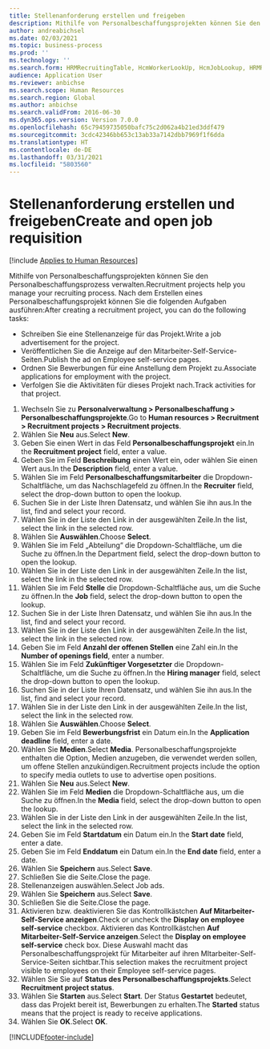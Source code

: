 ```yaml
---
title: Stellenanforderung erstellen und freigeben
description: Mithilfe von Personalbeschaffungsprojekten können Sie den Personalbeschaffungsprozess verwalten.
author: andreabichsel
ms.date: 02/03/2021
ms.topic: business-process
ms.prod: ''
ms.technology: ''
ms.search.form: HRMRecruitingTable, HcmWorkerLookUp, HcmJobLookup, HRMRecruitingMedia, HRMRecruitingJobAd, HcmPersonnelManagementWorkspace
audience: Application User
ms.reviewer: anbichse
ms.search.scope: Human Resources
ms.search.region: Global
ms.author: anbichse
ms.search.validFrom: 2016-06-30
ms.dyn365.ops.version: Version 7.0.0
ms.openlocfilehash: 65c79459735050bafc75c2d062a4b21ed3ddf479
ms.sourcegitcommit: 3cdc42346bb653c13ab33a7142dbb7969f1f6dda
ms.translationtype: HT
ms.contentlocale: de-DE
ms.lasthandoff: 03/31/2021
ms.locfileid: "5803560"
---
```

# <a name="create-and-open-job-requisition"></a><span data-ttu-id="00ad3-103">Stellenanforderung erstellen und freigeben</span><span class="sxs-lookup"><span data-stu-id="00ad3-103">Create and open job requisition</span></span>

[!include [Applies to Human Resources](../includes/applies-to-hr.md)]

<span data-ttu-id="00ad3-104">Mithilfe von Personalbeschaffungsprojekten können Sie den Personalbeschaffungsprozess verwalten.</span><span class="sxs-lookup"><span data-stu-id="00ad3-104">Recruitment projects help you manage your recruiting process.</span></span> <span data-ttu-id="00ad3-105">Nach dem Erstellen eines Personalbeschaffungsprojekt können Sie die folgenden Aufgaben ausführen:</span><span class="sxs-lookup"><span data-stu-id="00ad3-105">After creating a recruitment project, you can do the following tasks:</span></span>

- <span data-ttu-id="00ad3-106">Schreiben Sie eine Stellenanzeige für das Projekt.</span><span class="sxs-lookup"><span data-stu-id="00ad3-106">Write a job advertisement for the project.</span></span>
- <span data-ttu-id="00ad3-107">Veröffentlichen Sie die Anzeige auf den Mitarbeiter-Self-Service-Seiten.</span><span class="sxs-lookup"><span data-stu-id="00ad3-107">Publish the ad on Employee self-service pages.</span></span>
- <span data-ttu-id="00ad3-108">Ordnen Sie Bewerbungen für eine Anstellung dem Projekt zu.</span><span class="sxs-lookup"><span data-stu-id="00ad3-108">Associate applications for employment with the project.</span></span>
- <span data-ttu-id="00ad3-109">Verfolgen Sie die Aktivitäten für dieses Projekt nach.</span><span class="sxs-lookup"><span data-stu-id="00ad3-109">Track activities for that project.</span></span> 

1. <span data-ttu-id="00ad3-110">Wechseln Sie zu **Personalverwaltung > Personalbeschaffung > Personalbeschaffungsprojekte**.</span><span class="sxs-lookup"><span data-stu-id="00ad3-110">Go to **Human resources > Recruitment > Recruitment projects > Recruitment projects**.</span></span>
2. <span data-ttu-id="00ad3-111">Wählen Sie **Neu** aus.</span><span class="sxs-lookup"><span data-stu-id="00ad3-111">Select **New**.</span></span>
3. <span data-ttu-id="00ad3-112">Geben Sie einen Wert in das Feld **Personalbeschaffungsprojekt** ein.</span><span class="sxs-lookup"><span data-stu-id="00ad3-112">In the **Recruitment project** field, enter a value.</span></span>
4. <span data-ttu-id="00ad3-113">Geben Sie im Feld **Beschreibung** einen Wert ein, oder wählen Sie einen Wert aus.</span><span class="sxs-lookup"><span data-stu-id="00ad3-113">In the **Description** field, enter a value.</span></span>
5. <span data-ttu-id="00ad3-114">Wählen Sie im Feld **Personalbeschaffungsmitarbeiter** die Dropdown-Schaltfläche, um das Nachschlagefeld zu öffnen.</span><span class="sxs-lookup"><span data-stu-id="00ad3-114">In the **Recruiter** field, select the drop-down button to open the lookup.</span></span>
6. <span data-ttu-id="00ad3-115">Suchen Sie in der Liste Ihren Datensatz, und wählen Sie ihn aus.</span><span class="sxs-lookup"><span data-stu-id="00ad3-115">In the list, find and select your record.</span></span>
7. <span data-ttu-id="00ad3-116">Wählen Sie in der Liste den Link in der ausgewählten Zeile.</span><span class="sxs-lookup"><span data-stu-id="00ad3-116">In the list, select the link in the selected row.</span></span>
8. <span data-ttu-id="00ad3-117">Wählen Sie **Auswählen**.</span><span class="sxs-lookup"><span data-stu-id="00ad3-117">Choose **Select**.</span></span>
9. <span data-ttu-id="00ad3-118">Wählen Sie im Feld „Abteilung“ die Dropdown-Schaltfläche, um die Suche zu öffnen.</span><span class="sxs-lookup"><span data-stu-id="00ad3-118">In the Department field, select the drop-down button to open the lookup.</span></span>
10. <span data-ttu-id="00ad3-119">Wählen Sie in der Liste den Link in der ausgewählten Zeile.</span><span class="sxs-lookup"><span data-stu-id="00ad3-119">In the list, select the link in the selected row.</span></span>
11. <span data-ttu-id="00ad3-120">Wählen Sie im Feld **Stelle** die Dropdown-Schaltfläche aus, um die Suche zu öffnen.</span><span class="sxs-lookup"><span data-stu-id="00ad3-120">In the **Job** field, select the drop-down button to open the lookup.</span></span>
12. <span data-ttu-id="00ad3-121">Suchen Sie in der Liste Ihren Datensatz, und wählen Sie ihn aus.</span><span class="sxs-lookup"><span data-stu-id="00ad3-121">In the list, find and select your record.</span></span>
13. <span data-ttu-id="00ad3-122">Wählen Sie in der Liste den Link in der ausgewählten Zeile.</span><span class="sxs-lookup"><span data-stu-id="00ad3-122">In the list, select the link in the selected row.</span></span>
14. <span data-ttu-id="00ad3-123">Geben Sie im Feld **Anzahl der offenen Stellen** eine Zahl ein.</span><span class="sxs-lookup"><span data-stu-id="00ad3-123">In the **Number of openings field**, enter a number.</span></span>
15. <span data-ttu-id="00ad3-124">Wählen Sie im Feld **Zukünftiger Vorgesetzter** die Dropdown-Schaltfläche, um die Suche zu öffnen.</span><span class="sxs-lookup"><span data-stu-id="00ad3-124">In the **Hiring manager** field, select the drop-down button to open the lookup.</span></span>
16. <span data-ttu-id="00ad3-125">Suchen Sie in der Liste Ihren Datensatz, und wählen Sie ihn aus.</span><span class="sxs-lookup"><span data-stu-id="00ad3-125">In the list, find and select your record.</span></span>
17. <span data-ttu-id="00ad3-126">Wählen Sie in der Liste den Link in der ausgewählten Zeile.</span><span class="sxs-lookup"><span data-stu-id="00ad3-126">In the list, select the link in the selected row.</span></span>
18. <span data-ttu-id="00ad3-127">Wählen Sie **Auswählen**.</span><span class="sxs-lookup"><span data-stu-id="00ad3-127">Choose **Select**.</span></span>
19. <span data-ttu-id="00ad3-128">Geben Sie im Feld **Bewerbungsfrist** ein Datum ein.</span><span class="sxs-lookup"><span data-stu-id="00ad3-128">In the **Application deadline** field, enter a date.</span></span>
20. <span data-ttu-id="00ad3-129">Wählen Sie **Medien**.</span><span class="sxs-lookup"><span data-stu-id="00ad3-129">Select **Media**.</span></span> <span data-ttu-id="00ad3-130">Personalbeschaffungsprojekte enthalten die Option, Medien anzugeben, die verwendet werden sollen, um offene Stellen anzukündigen.</span><span class="sxs-lookup"><span data-stu-id="00ad3-130">Recruitment projects include the option to specify media outlets to use to advertise open positions.</span></span>  
21. <span data-ttu-id="00ad3-131">Wählen Sie **Neu** aus.</span><span class="sxs-lookup"><span data-stu-id="00ad3-131">Select **New**.</span></span>
22. <span data-ttu-id="00ad3-132">Wählen Sie im Feld **Medien** die Dropdown-Schaltfläche aus, um die Suche zu öffnen.</span><span class="sxs-lookup"><span data-stu-id="00ad3-132">In the **Media** field, select the drop-down button to open the lookup.</span></span>
23. <span data-ttu-id="00ad3-133">Wählen Sie in der Liste den Link in der ausgewählten Zeile.</span><span class="sxs-lookup"><span data-stu-id="00ad3-133">In the list, select the link in the selected row.</span></span>
24. <span data-ttu-id="00ad3-134">Geben Sie im Feld **Startdatum** ein Datum ein.</span><span class="sxs-lookup"><span data-stu-id="00ad3-134">In the **Start date** field, enter a date.</span></span>
25. <span data-ttu-id="00ad3-135">Geben Sie im Feld **Enddatum** ein Datum ein.</span><span class="sxs-lookup"><span data-stu-id="00ad3-135">In the **End date** field, enter a date.</span></span>
26. <span data-ttu-id="00ad3-136">Wählen Sie **Speichern** aus.</span><span class="sxs-lookup"><span data-stu-id="00ad3-136">Select **Save**.</span></span>
27. <span data-ttu-id="00ad3-137">Schließen Sie die Seite.</span><span class="sxs-lookup"><span data-stu-id="00ad3-137">Close the page.</span></span>
28. <span data-ttu-id="00ad3-138">Stellenanzeigen auswählen.</span><span class="sxs-lookup"><span data-stu-id="00ad3-138">Select Job ads.</span></span>
29. <span data-ttu-id="00ad3-139">Wählen Sie **Speichern** aus.</span><span class="sxs-lookup"><span data-stu-id="00ad3-139">Select **Save**.</span></span>
30. <span data-ttu-id="00ad3-140">Schließen Sie die Seite.</span><span class="sxs-lookup"><span data-stu-id="00ad3-140">Close the page.</span></span>
31. <span data-ttu-id="00ad3-141">Aktivieren bzw. deaktivieren Sie das Kontrollkästchen **Auf Mitarbeiter-Self-Service anzeigen**.</span><span class="sxs-lookup"><span data-stu-id="00ad3-141">Check or uncheck the **Display on employee self-service** checkbox.</span></span> <span data-ttu-id="00ad3-142">Aktivieren das Kontrollkästchen **Auf Mitarbeiter-Self-Service anzeigen**.</span><span class="sxs-lookup"><span data-stu-id="00ad3-142">Select the **Display on employee self-service** check box.</span></span> <span data-ttu-id="00ad3-143">Diese Auswahl macht das Personalbeschaffungsprojekt für Mitarbeiter auf ihren MItarbeiter-Self-Service-Seiten sichtbar.</span><span class="sxs-lookup"><span data-stu-id="00ad3-143">This selection makes the recruitment project visible to employees on their Employee self-service pages.</span></span>
32. <span data-ttu-id="00ad3-144">Wählen Sie Sie auf **Status des Personalbeschaffungsprojekts**.</span><span class="sxs-lookup"><span data-stu-id="00ad3-144">Select **Recruitment project status**.</span></span>
33. <span data-ttu-id="00ad3-145">Wählen Sie **Starten** aus.</span><span class="sxs-lookup"><span data-stu-id="00ad3-145">Select **Start**.</span></span> <span data-ttu-id="00ad3-146">Der Status **Gestartet** bedeutet, dass das Projekt bereit ist, Bewerbungen zu erhalten.</span><span class="sxs-lookup"><span data-stu-id="00ad3-146">The **Started** status means that the project is ready to receive applications.</span></span>  
34. <span data-ttu-id="00ad3-147">Wählen Sie **OK**.</span><span class="sxs-lookup"><span data-stu-id="00ad3-147">Select **OK**.</span></span>

[!INCLUDE[footer-include](../includes/footer-banner.md)]